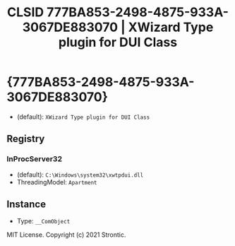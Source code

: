 ﻿---
title: "CLSID 777BA853-2498-4875-933A-3067DE883070 | XWizard Type plugin for DUI Class"
excerpt: What is COM-Object CLSID 777BA853-2498-4875-933A-3067DE883070?
---

# {777BA853-2498-4875-933A-3067DE883070}

* (default): `XWizard Type plugin for DUI Class`

## Registry


### InProcServer32

* (default): `C:\Windows\system32\xwtpdui.dll`
* ThreadingModel: `Apartment`

## Instance

* Type: `__ComObject`

MIT License. Copyright (c) 2021 Strontic.


